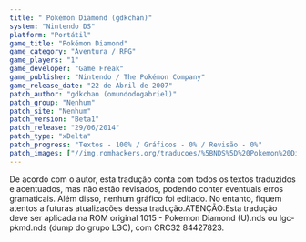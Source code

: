 ```yaml
---
title: " Pokémon Diamond (gdkchan)"
system: "Nintendo DS"
platform: "Portátil"
game_title: "Pokémon Diamond"
game_category: "Aventura / RPG"
game_players: "1"
game_developer: "Game Freak"
game_publisher: "Nintendo / The Pokémon Company"
game_release_date: "22 de Abril de 2007"
patch_author: "gdkchan (omundodogabriel)"
patch_group: "Nenhum"
patch_site: "Nenhum"
patch_version: "Beta1"
patch_release: "29/06/2014"
patch_type: "xDelta"
patch_progress: "Textos - 100% / Gráficos - 0% / Revisão - 0%"
patch_images: ["//img.romhackers.org/traducoes/%5BNDS%5D%20Pokemon%20Diamond%20-%20gdkchan%20-%201.png","//img.romhackers.org/traducoes/%5BNDS%5D%20Pokemon%20Diamond%20-%20gdkchan%20-%202.png","//img.romhackers.org/traducoes/%5BNDS%5D%20Pokemon%20Diamond%20-%20gdkchan%20-%203.png"]
---
```

De acordo com o autor, esta tradução conta com todos os textos traduzidos e acentuados, mas não estão revisados, podendo conter eventuais erros gramaticais. Além disso, nenhum gráfico foi editado. No entanto, fiquem atentos a futuras atualizações dessa tradução.ATENÇÃO:Esta tradução deve ser aplicada na ROM original 1015 - Pokemon Diamond (U).nds ou lgc-pkmd.nds (dump do grupo LGC), com CRC32 84427823.